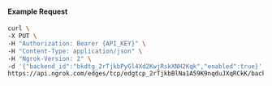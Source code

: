 <!-- Code generated for API Clients. DO NOT EDIT. -->

#### Example Request

```bash
curl \
-X PUT \
-H "Authorization: Bearer {API_KEY}" \
-H "Content-Type: application/json" \
-H "Ngrok-Version: 2" \
-d '{"backend_id":"bkdtg_2rTjkbPyGl4Xd2KwjRskXNH2Kqk","enabled":true}' \
https://api.ngrok.com/edges/tcp/edgtcp_2rTjkbBlNa1A59K9nqduJXqRCkK/backend
```

